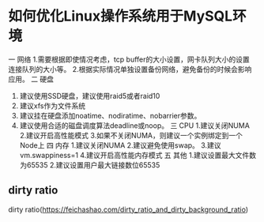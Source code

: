 # 如何优化Linux操作系统用于MySQL环境
一 网络
1.需要根据即使情况考虑，tcp buffer的大小设置，网卡队列大小的设置  连接队列的大小等。 
2.根据实际情况单独设置备份网络，避免备份的时候会影响应用。
二 硬盘
1. 建议使用SSD硬盘，建议使用raid5或者raid10
2. 建议xfs作为文件系统
4. 建议挂在硬盘添加noatime、nodiratime、nobarrier参数。
5. 建议使用合适的磁盘调度算法deadline或noop。
三 CPU
1.建议关闭NUMA
2.建议开启高性能模式
3.如果不关闭NUMA，则建议一个实例绑定到一个Node上
四 内存
1.建议关闭NUMA
2.建议避免使用swap。
3.建议vm.swappiness=1
4.建议开启高性能内存模式
五 其他
1.建议设置最大文件数为65535
2.建议设置用户最大链接数位65535


## dirty ratio
dirty ratio(https://feichashao.com/dirty_ratio_and_dirty_background_ratio)
